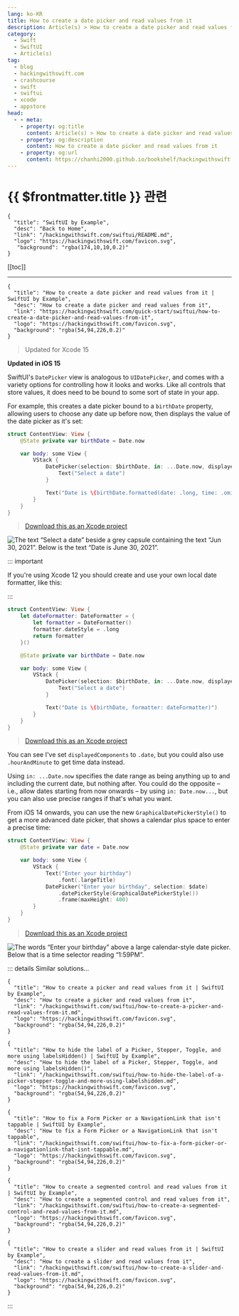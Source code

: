 ```yaml
---
lang: ko-KR
title: How to create a date picker and read values from it
description: Article(s) > How to create a date picker and read values from it
category:
  - Swift
  - SwiftUI
  - Article(s)
tag: 
  - blog
  - hackingwithswift.com
  - crashcourse
  - swift
  - swiftui
  - xcode
  - appstore
head:
  - - meta:
    - property: og:title
      content: Article(s) > How to create a date picker and read values from it
    - property: og:description
      content: How to create a date picker and read values from it
    - property: og:url
      content: https://chanhi2000.github.io/bookshelf/hackingwithswift.com/swiftui/how-to-create-a-date-picker-and-read-values-from-it.html
---
```


# {{ $frontmatter.title }} 관련

```component VPCard
{
  "title": "SwiftUI by Example",
  "desc": "Back to Home",
  "link": "/hackingwithswift.com/swiftui/README.md",
  "logo": "https://hackingwithswift.com/favicon.svg",
   "background": "rgba(174,10,10,0.2)"
}
```

[[toc]]

---

```component VPCard
{
  "title": "How to create a date picker and read values from it | SwiftUI by Example",
  "desc": "How to create a date picker and read values from it",
  "link": "https://hackingwithswift.com/quick-start/swiftui/how-to-create-a-date-picker-and-read-values-from-it",
  "logo": "https://hackingwithswift.com/favicon.svg",
  "background": "rgba(54,94,226,0.2)"
}
```

> Updated for Xcode 15

**Updated in iOS 15**

SwiftUI's `DatePicker` view is analogous to `UIDatePicker`, and comes with a variety options for controlling how it looks and works. Like all controls that store values, it does need to be bound to some sort of state in your app.

For example, this creates a date picker bound to a `birthDate` property, allowing users to choose any date up before now, then displays the value of the date picker as it's set:

```swift
struct ContentView: View {
    @State private var birthDate = Date.now

    var body: some View {
        VStack {
            DatePicker(selection: $birthDate, in: ...Date.now, displayedComponents: .date) {
                Text("Select a date")
            }

            Text("Date is \(birthDate.formatted(date: .long, time: .omitted))")
        }
    }
}
```

> [<FontIcon icon="fas fa-file-zipper"/>Download this as an Xcode project](https://hackingwithswift.com/files/projects/swiftui/how-to-create-a-date-picker-and-read-values-from-it-1.zip)

![The text “Select a date” beside a grey capsule containing the text “Jun 30, 2021”. Below is the text “Date is June 30, 2021”.](https://hackingwithswift.com/img/books/quick-start/swiftui/how-to-create-a-date-picker-and-read-values-from-it-1~dark.png)

::: important

If you're using Xcode 12 you should create and use your own local date formatter, like this:

:::

```swift
struct ContentView: View {
    let dateFormatter: DateFormatter = {
        let formatter = DateFormatter()
        formatter.dateStyle = .long
        return formatter
    }()

    @State private var birthDate = Date.now

    var body: some View {
        VStack {
            DatePicker(selection: $birthDate, in: ...Date.now, displayedComponents: .date) {
                Text("Select a date")
            }

            Text("Date is \(birthDate, formatter: dateFormatter)")
        }
    }
}
```

> [<FontIcon icon="fas fa-file-zipper"/>Download this as an Xcode project](https://hackingwithswift.com/files/projects/swiftui/how-to-create-a-date-picker-and-read-values-from-it-2.zip)

You can see I've set `displayedComponents` to `.date`, but you could also use `.hourAndMinute` to get time data instead.

Using `in: ...Date.now` specifies the date range as being anything up to and including the current date, but nothing after. You could do the opposite – i.e., allow dates starting from now onwards – by using `in: Date.now...`, but you can also use precise ranges if that's what you want.

From iOS 14 onwards, you can use the new `GraphicalDatePickerStyle()` to get a more advanced date picker, that shows a calendar plus space to enter a precise time:

```swift
struct ContentView: View {
    @State private var date = Date.now

    var body: some View {
        VStack {
            Text("Enter your birthday")
                .font(.largeTitle)
            DatePicker("Enter your birthday", selection: $date)
                .datePickerStyle(GraphicalDatePickerStyle())
                .frame(maxHeight: 400)
        }
    }
}
```

> [<FontIcon icon="fas fa-file-zipper"/>Download this as an Xcode project](https://hackingwithswift.com/files/projects/swiftui/how-to-create-a-date-picker-and-read-values-from-it-3.zip)

![The words “Enter your birthday” above a large calendar-style date picker. Below that is a time selector reading “1:59PM”.](https://hackingwithswift.com/img/books/quick-start/swiftui/how-to-create-a-date-picker-and-read-values-from-it-2~dark.png)

::: details Similar solutions…

```component VPCard
{
  "title": "How to create a picker and read values from it | SwiftUI by Example",
  "desc": "How to create a picker and read values from it",
  "link": "/hackingwithswift.com/swiftui/how-to-create-a-picker-and-read-values-from-it.md",
  "logo": "https://hackingwithswift.com/favicon.svg",
  "background": "rgba(54,94,226,0.2)"
}
```

```component VPCard
{
  "title": "How to hide the label of a Picker, Stepper, Toggle, and more using labelsHidden() | SwiftUI by Example",
  "desc": "How to hide the label of a Picker, Stepper, Toggle, and more using labelsHidden()",
  "link": "/hackingwithswift.com/swiftui/how-to-hide-the-label-of-a-picker-stepper-toggle-and-more-using-labelshidden.md",
  "logo": "https://hackingwithswift.com/favicon.svg",
  "background": "rgba(54,94,226,0.2)"
}
```

```component VPCard  
{
  "title": "How to fix a Form Picker or a NavigationLink that isn't tappable | SwiftUI by Example",
  "desc": "How to fix a Form Picker or a NavigationLink that isn't tappable",
  "link": "/hackingwithswift.com/swiftui/how-to-fix-a-form-picker-or-a-navigationlink-that-isnt-tappable.md",
  "logo": "https://hackingwithswift.com/favicon.svg",
  "background": "rgba(54,94,226,0.2)"
}
```

```component VPCard
{
  "title": "How to create a segmented control and read values from it | SwiftUI by Example",
  "desc": "How to create a segmented control and read values from it",
  "link": "/hackingwithswift.com/swiftui/how-to-create-a-segmented-control-and-read-values-from-it.md",
  "logo": "https://hackingwithswift.com/favicon.svg",
  "background": "rgba(54,94,226,0.2)"
}
```

```component VPCard
{
  "title": "How to create a slider and read values from it | SwiftUI by Example",
  "desc": "How to create a slider and read values from it",
  "link": "/hackingwithswift.com/swiftui/how-to-create-a-slider-and-read-values-from-it.md",
  "logo": "https://hackingwithswift.com/favicon.svg",
  "background": "rgba(54,94,226,0.2)"
}
```

:::

